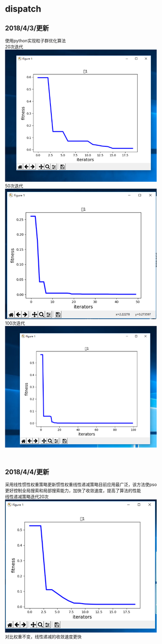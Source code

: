 # dispatch
2018/4/3/更新
-----------
使用python实现粒子群优化算法
<br>
20次迭代
<br>
<img src="https://github.com/wangqifan/dispatch/blob/master/20.PNG" width=500>
<br>
50次迭代
<br>
<img src="https://github.com/wangqifan/dispatch/blob/master/50.PNG" width=500>
<br>
100次迭代
<br>
<img src="https://github.com/wangqifan/dispatch/blob/master/100.PNG" width=500>

<br>

2018/4/4/更新
------------

采用线性惯性权重策略更新惯性权重线性递减策略目前应用最广泛，该方法使pso更好控制全局搜索和局部搜索能力，加快了收敛速度，提高了算法的性能<br>
线性递减策略迭代20次<br>
<img src="https://github.com/wangqifan/dispatch/blob/master/linear.PNG" width=500>
<br>
对比权重不变，线性递减的收敛速度更快
